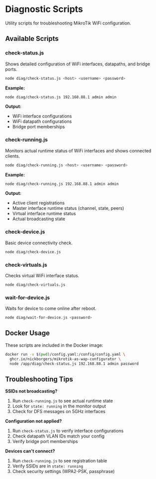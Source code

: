 # Diagnostic Scripts

Utility scripts for troubleshooting MikroTik WiFi configuration.

## Available Scripts

### check-status.js
Shows detailed configuration of WiFi interfaces, datapaths, and bridge ports.

```bash
node diag/check-status.js <host> <username> <password>
```

**Example:**
```bash
node diag/check-status.js 192.168.88.1 admin admin
```

**Output:**
- WiFi interface configurations
- WiFi datapath configurations
- Bridge port memberships

### check-running.js
Monitors actual runtime status of WiFi interfaces and shows connected clients.

```bash
node diag/check-running.js <host> <username> <password>
```

**Example:**
```bash
node diag/check-running.js 192.168.88.1 admin admin
```

**Output:**
- Active client registrations
- Master interface runtime status (channel, state, peers)
- Virtual interface runtime status
- Actual broadcasting state

### check-device.js
Basic device connectivity check.

```bash
node diag/check-device.js
```

### check-virtuals.js
Checks virtual WiFi interface status.

```bash
node diag/check-virtuals.js
```

### wait-for-device.js
Waits for device to come online after reboot.

```bash
node diag/wait-for-device.js <password>
```

## Docker Usage

These scripts are included in the Docker image:

```bash
docker run -v $(pwd)/config.yaml:/config/config.yaml \
  ghcr.io/nickborgers/mikrotik-as-wap-configurator \
  node /app/diag/check-status.js 192.168.88.1 admin password
```

## Troubleshooting Tips

**SSIDs not broadcasting?**
1. Run `check-running.js` to see actual runtime state
2. Look for `state: running` in the monitor output
3. Check for DFS messages on 5GHz interfaces

**Configuration not applied?**
1. Run `check-status.js` to verify interface configurations
2. Check datapath VLAN IDs match your config
3. Verify bridge port memberships

**Devices can't connect?**
1. Run `check-running.js` to see registration table
2. Verify SSIDs are in `state: running`
3. Check security settings (WPA2-PSK, passphrase)
